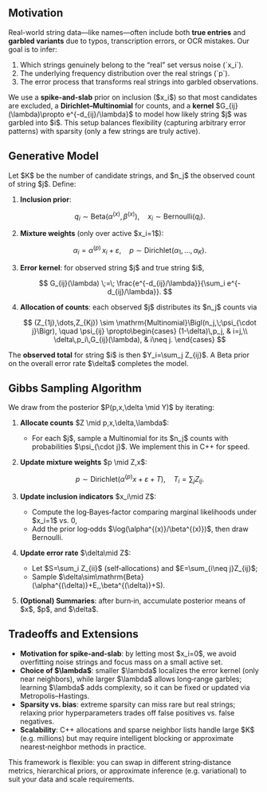 ## Motivation

Real-world string data—like names—often include both **true entries** and **garbled variants** due to typos, transcription errors, or OCR mistakes. Our goal is to infer:

1. Which strings genuinely belong to the “real” set versus noise (\`x\_i\`).
2. The underlying frequency distribution over the real strings (\`p\`).
3. The error process that transforms real strings into garbled observations.

We use a **spike-and-slab** prior on inclusion (\$x\_i\$) so that most candidates are excluded, a **Dirichlet–Multinomial** for counts, and a **kernel** \$G\_{ij}(\lambda)\propto e^{-d\_{ij}/\lambda}\$ to model how likely string \$j\$ was garbled into \$i\$.  This setup balances flexibility (capturing arbitrary error patterns) with sparsity (only a few strings are truly active).

## Generative Model

Let \$K\$ be the number of candidate strings, and \$n\_j\$ the observed count of string \$j\$.  Define:

1. **Inclusion prior**:

   $$
   q_i \sim \mathrm{Beta}(\alpha^{(x)},\,\beta^{(x)}),
   \quad x_i \sim \mathrm{Bernoulli}(q_i).
   $$
2. **Mixture weights** (only over active \$x\_i=1\$):

   $$
   \alpha_i = \alpha^{(p)}\,x_i + \varepsilon,
   \quad p \sim \mathrm{Dirichlet}(\alpha_1,\dots,\alpha_K).
   $$
3. **Error kernel**: for observed string \$j\$ and true string \$i\$,

   $$
   G_{ij}(\lambda) \;=\; \frac{e^{-d_{ij}/\lambda}}{\sum_i e^{-d_{ij}/\lambda}}.
   $$
4. **Allocation of counts**: each observed \$j\$ distributes its \$n\_j\$ counts via

   $$
   (Z_{1j},\dots,Z_{Kj}) \sim \mathrm{Multinomial}\Bigl(n_j,\;\psi_{\cdot j}\Bigr),
   \quad
   \psi_{ij} \propto\begin{cases}
     (1-\delta)\,p_j, & i=j,\\
     \delta\,p_i\,G_{ij}(\lambda), & i\neq j.
   \end{cases}
   $$

The **observed total** for string \$i\$ is then \$Y\_i=\sum\_j Z\_{ij}\$.  A Beta prior on the overall error rate \$\delta\$ completes the model.

## Gibbs Sampling Algorithm

We draw from the posterior \$P(p,x,\delta \mid Y)\$ by iterating:

1. **Allocate counts** \$Z \mid p,x,\delta,\lambda\$:

   * For each \$j\$, sample a Multinomial for its \$n\_j\$ counts with probabilities \$\psi\_{\cdot j}\$.  We implement this in C++ for speed.

2. **Update mixture weights** \$p \mid Z,x\$:

   $$
   p \sim \mathrm{Dirichlet}(\alpha^{(p)} x + \varepsilon + T),
   \quad T_i=\sum_j Z_{ij}.
   $$

3. **Update inclusion indicators** \$x\_i\mid Z\$:

   * Compute the log‐Bayes‐factor comparing marginal likelihoods under \$x\_i=1\$ vs. 0,
   * Add the prior log‐odds \$\log(\alpha^{(x)}/\beta^{(x)})\$, then draw Bernoulli.

4. **Update error rate** \$\delta\mid Z\$:

   * Let \$S=\sum\_i Z\_{ii}\$ (self‐allocations) and \$E=\sum\_{i\neq j}Z\_{ij}\$;
   * Sample \$\delta\sim\mathrm{Beta}(\alpha^{(\delta)}+E,,\beta^{(\delta)}+S).

5. **(Optional) Summaries**: after burn‐in, accumulate posterior means of \$x\$, \$p\$, and \$\delta\$.

## Tradeoffs and Extensions

* **Motivation for spike-and-slab**: by letting most \$x\_i=0\$, we avoid overfitting noise strings and focus mass on a small active set.
* **Choice of \$\lambda\$**: smaller \$\lambda\$ localizes the error kernel (only near neighbors), while larger \$\lambda\$ allows long‐range garbles; learning \$\lambda\$ adds complexity, so it can be fixed or updated via Metropolis–Hastings.
* **Sparsity vs. bias**: extreme sparsity can miss rare but real strings; relaxing prior hyperparameters trades off false positives vs. false negatives.
* **Scalability**: C++ allocations and sparse neighbor lists handle large \$K\$ (e.g. millions) but may require intelligent blocking or approximate nearest‐neighbor methods in practice.

This framework is flexible: you can swap in different string‐distance metrics, hierarchical priors, or approximate inference (e.g. variational) to suit your data and scale requirements.
